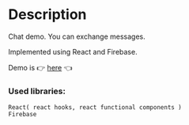 
# Description
Chat demo. You can exchange messages.

Implemented using React and Firebase.

Demo is 👉 [here](https://davidsulava.github.io/ChatDemo/) 👈

### Used libraries:
```
React( react hooks, react functional components )
Firebase
```
